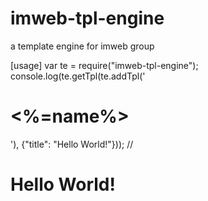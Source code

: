 imweb-tpl-engine
================

a template engine for imweb group

[usage]
var te = require("imweb-tpl-engine");
console.log(te.getTpl(te.addTpl('<h1><%=name%></h1>'), {"title": "Hello World!"})); //<h1>Hello World!</h1>
